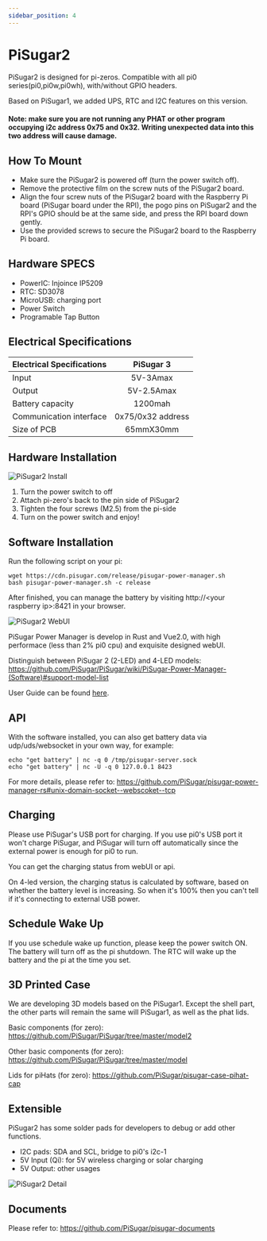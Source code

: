 ```yaml
---
sidebar_position: 4
---
```


# PiSugar2

PiSugar2 is designed for pi-zeros. Compatible with all pi0 series(pi0,pi0w,pi0wh), with/without GPIO headers.

Based on PiSugar1, we added UPS, RTC and I2C features on this version. 

#### Note: make sure you are not running any PHAT or other program occupying i2c address 0x75 and 0x32. Writing  unexpected data into this two address will cause damage.

## How To Mount

- Make sure the PiSugar2 is powered off (turn the power switch off).
- Remove the protective film on the screw nuts of the PiSugar2 board.
- Align the four screw nuts of the PiSugar2 board with the Raspberry Pi board (PiSugar board under the RPI), the pogo pins on PiSugar2 and the RPI's GPIO should be at the same side, and press the RPI board down gently.
- Use the provided screws to secure the PiSugar2 board to the Raspberry Pi board.

## Hardware SPECS

* PowerIC: Injoince IP5209
* RTC: SD3078
* MicroUSB: charging port
* Power Switch
* Programable Tap Button

## Electrical Specifications

| Electrical Specifications |      PiSugar 3     |
| :------------------------ |  :---------------: |
| Input                     |     5V-3Amax      |
| Output                    |     5V-2.5Amax     |
| Battery capacity          |       1200mah      |
| Communication interface   |  0x75/0x32 address |
| Size of PCB               |      65mmX30mm     |

## Hardware Installation

<!-- <p>
  <img width="320" src="http://cdn.pisugar.com/img/pisugar2-install.jpeg?imageView2/0/w/500">
</p> -->
![PiSugar2 Install](http://cdn.pisugar.com/img/pisugar2-install.jpeg?imageView2/0/w/500)


1. Turn the power switch to off
2. Attach pi-zero's back to the pin side of PiSugar2
3. Tighten the four screws (M2.5) from the pi-side
4. Turn on the power switch and enjoy!

## Software Installation

Run the following script on your pi:

```
wget https://cdn.pisugar.com/release/pisugar-power-manager.sh
bash pisugar-power-manager.sh -c release
```
After finished, you can manage the battery by visiting http://\<your raspberry ip\>:8421 in your browser.

<!-- <p>
  <img width="600" src="http://cdn.pisugar.com/pisugar2/images/ui.png?imageView2/0/w/800">
</p> -->
![PiSugar2 WebUI](http://cdn.pisugar.com/pisugar2/images/ui.png?imageView2/0/w/800)

PiSugar Power Manager is develop in Rust and Vue2.0, with high performace (less than 2% pi0 cpu) and exquisite designed webUI. 

Distinguish between PiSugar 2 (2-LED) and 4-LED models: https://github.com/PiSugar/PiSugar/wiki/PiSugar-Power-Manager-(Software)#support-model-list

User Guide can be found [here](../pisugar-power-manager).

## API

With the software installed, you can also get battery data via udp/uds/websocket in your own way, for example:

```
echo "get battery" | nc -q 0 /tmp/pisugar-server.sock
echo "get battery" | nc -U -q 0 127.0.0.1 8423
```

For more details, please refer to: https://github.com/PiSugar/pisugar-power-manager-rs#unix-domain-socket--webscoket--tcp

## Charging

Please use PiSugar's USB port for charging. If you use pi0's USB port it won't charge PiSugar, and PiSugar will turn off automatically since the external power is enough for pi0 to run.

You can get the charging status from webUI or api. 

On 4-led version, the charging status is calculated by software, based on whether the battery level is increasing. So when it's 100% then you can't tell if it's connecting to external USB power.

## Schedule Wake Up

If you use schedule wake up function, please keep the power switch ON. The battery will turn off as the pi shutdown. The RTC will wake up the battery and the pi at the time you set.

## 3D Printed Case

We are developing 3D models based on the PiSugar1. Except the shell part, the other parts will remain the same will PiSugar1, as well as the phat lids.

Basic components (for zero): https://github.com/PiSugar/PiSugar/tree/master/model2

Other basic components (for zero): https://github.com/PiSugar/PiSugar/tree/master/model

Lids for piHats (for zero): https://github.com/PiSugar/pisugar-case-pihat-cap

## Extensible

PiSugar2 has some solder pads for developers to debug or add other functions. 

* I2C pads: SDA and SCL, bridge to pi0's i2c-1
* 5V Input (Qi): for 5V wireless charging or solar charging
* 5V Output: other usages

![PiSugar2 Detail](http://cdn.pisugar.com/img/pisugar2-detail.jpg?imageView2/0/w/1000)


## Documents

Please refer to: https://github.com/PiSugar/pisugar-documents

